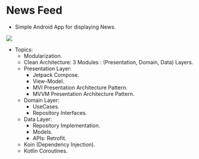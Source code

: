 # News Feed

- Simple Android App for displaying News.

![](https://github.com/mohamedXashraf/news-feed-android/blob/master/banner.png?raw=true)

- Topics:
  * Modularization.
  * Clean Architecture: 3 Modules : (Presentation, Domain, Data) Layers.
  * Presentation Layer:
    * Jetpack Compose.
    * View-Model.
    * MVI Presentation Architecture Pattern.
    * MVVM Presentation Architecture Pattern.
  * Domain Layer:
    * UseCases.
    * Repository Interfaces.
  * Data Layer:
    * Repository Implementation.
    * Models.
    * APIs: Retrofit.
  * Koin (Dependency Injection).
  * Kotlin Coroutines.
